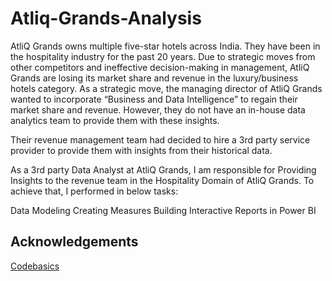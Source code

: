 # Atliq-Grands-Analysis

AtliQ Grands owns multiple five-star hotels across India. They have been in the hospitality industry for the past 20 years. Due to strategic moves from other competitors and ineffective decision-making in management, AtliQ Grands are losing its market share and revenue in the luxury/business hotels category. As a strategic move, the managing director of AtliQ Grands wanted to incorporate “Business and Data Intelligence” to regain their market share and revenue. However, they do not have an in-house data analytics team to provide them with these insights.

Their revenue management team had decided to hire a 3rd party service provider to provide them with insights from their historical data.

As a 3rd party Data Analyst at AtliQ Grands, I am responsible for Providing Insights to the revenue team in the Hospitality Domain of AtliQ Grands. To achieve that, I performed in below tasks:

  Data Modeling
  Creating Measures
  Building Interactive Reports in Power BI

## Acknowledgements
<a href="https://codebasics.io/challenge/codebasics-resume-project-challenge" target="_blank">Codebasics</a>
